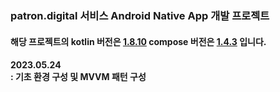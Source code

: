 ### patron.digital 서비스 Android Native App 개발 프로젝트

<p>
  <h4>해당 프로젝트의 kotlin 버전은 <u>1.8.10</u> compose 버전은 <u>1.4.3</u> 입니다.</h4>
</p>

<p>
  <h4>2023.05.24<br/>
  : 기초 환경 구성 및 MVVM 패턴 구성</h4>
</p>